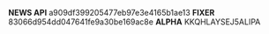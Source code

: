 __NEWS API__ a909df399205477eb97e3e4165b1ae13
__FIXER__ 83066d954dd047641fe9a30be169ac8e
__ALPHA__ KKQHLAYSEJ5ALIPA
